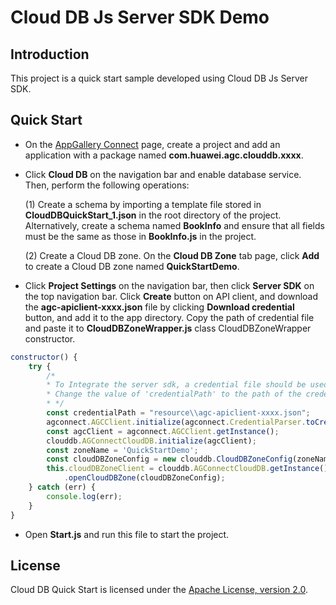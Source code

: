 # Cloud DB Js Server SDK Demo

## Introduction

This project is a quick start sample developed using Cloud DB Js Server SDK.

## Quick Start

- On the [AppGallery Connect](https://developer.huawei.com/consumer/en/service/josp/agc/index.html#/myApp) page, create a project and add an application with a package named **com.huawei.agc.clouddb.xxxx**.

- Click **Cloud DB** on the navigation bar and enable database service. Then, perform the following operations:

    (1) Create a schema by importing a template file stored in **CloudDBQuickStart_1.json** in the root directory of the project. Alternatively, create a schema named **BookInfo** and ensure that all fields must be the same as those in **BookInfo.js** in the project.

    (2) Create a Cloud DB zone. On the **Cloud DB Zone** tab page, click **Add** to create a Cloud DB zone named **QuickStartDemo**.

- Click **Project Settings** on the navigation bar, then click **Server SDK** on the top navigation bar. Click **Create** button on API client, and download the **agc-apiclient-xxxx.json** file by clicking **Download credential** button, and add it to the app directory. Copy the path of credential file and paste it to **CloudDBZoneWrapper.js** class CloudDBZoneWrapper constructor.  


```js
constructor() {
    try {
        /*
        * To Integrate the server sdk, a credential file should be used.
        * Change the value of 'credentialPath' to the path of the credential file.
        * */
        const credentialPath = "resource\\agc-apiclient-xxxx.json";
        agconnect.AGCClient.initialize(agconnect.CredentialParser.toCredential(credentialPath));
        const agcClient = agconnect.AGCClient.getInstance();
        clouddb.AGConnectCloudDB.initialize(agcClient);
        const zoneName = 'QuickStartDemo';
        const cloudDBZoneConfig = new clouddb.CloudDBZoneConfig(zoneName);
        this.cloudDBZoneClient = clouddb.AGConnectCloudDB.getInstance()
            .openCloudDBZone(cloudDBZoneConfig);
    } catch (err) {
        console.log(err);
    }
}
```

- Open **Start.js** and run this file to start the project.

## License

Cloud DB Quick Start is licensed under the [Apache License, version 2.0](http://www.apache.org/licenses/LICENSE-2.0).
